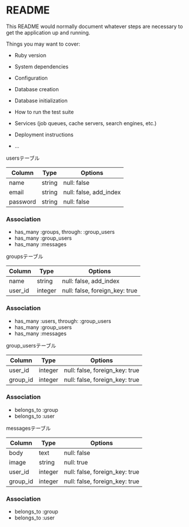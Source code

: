 # README

This README would normally document whatever steps are necessary to get the
application up and running.

Things you may want to cover:

* Ruby version

* System dependencies

* Configuration

* Database creation

* Database initialization

* How to run the test suite

* Services (job queues, cache servers, search engines, etc.)

* Deployment instructions

* ...

usersテーブル

|Column|Type|Options|
|------|----|-------|
|name|string|null: false|
|email|string|null: false, add_index|
|password|string|null: false|

### Association
- has_many :groups, through: :group_users
- has_many :group_users
- has_many :messages

groupsテーブル

|Column|Type|Options|
|------|----|-------|
|name|string|null: false, add_index|
|user_id|integer|null: false, foreign_key: true|

### Association
- has_many :users, through: :group_users
- has_many :group_users
- has_many :messages

group_usersテーブル

|Column|Type|Options|
|------|----|-------|
|user_id|integer|null: false, foreign_key: true|
|group_id|integer|null: false, foreign_key: true|

### Association
- belongs_to :group
- belongs_to :user

messagesテーブル

|Column|Type|Options|
|------|----|-------|
|body|text|null: false|
|image|string|null: true|
|user_id|integer|null: false, foreign_key: true|
|group_id|integer|null: false, foreign_key: true|


### Association
- belongs_to :group
- belongs_to :user
